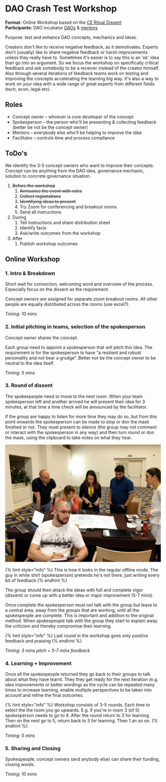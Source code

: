 # DAO Crash Test Workshop

**Format:** Online Workshop based on the [CE Ritual Dissent](https://cognitive-edge.com/methods/ritual-dissent/)  
**Participants:** DAO incubator [DAOs](../../dao/) & [mentors](../../mentors.md)

Purpose: test and enhance DAO concepts, mechanics and ideas.

Creators don't like to receive negative feedback, as it demotivates. Experts don't \(usually\) like to share negative feedback or harsh improvements unless they really have to. Sometimes it's easier is to say this is an 'ok' idea than go into an argument. So we focus the workshop on specifically critical feedback and ask somebody to be a receiver instead of the creator himself. Also through several iterations of feedback teams work on testing and improving the concepts accelerating the learning big way. It's also a way to work on your idea with a wide range of great experts from different fields \(tech, econ, legal etc\). 

## Roles

* Concept owner – whoever is core developer of the concept
* Spokesperson – the person who'll be presenting & collecting feedback \(better be not be the concept owner\)
* Mentors – everybody else who'll be helping to improve the idea
* Facilitator – controls time and process compliance

## ToDo's

We identify the 3-5 concept owners who want to improve their concepts. Concept can be anything from the DAO idea, governance mechanic, solution to concrete governance situation. 

1. ~~Before the workshop~~
   1. ~~Announce the event with rules~~
   2. ~~Collect registrations~~
   3. ~~Identifying ideas to present~~ 
   4. Try Zoom for conferencing and breakout rooms
   5. Send all instructions
2. During
   1. Tell instructions and share distribution sheet
   2. Identify facis
   3. Ask/write outcomes from the workshop
3. After
   1. Publish workshop outcomes

## Online Workshop

### 1. Intro & Breakdown

Short wait for connection, welcoming word and overview of the process. Especially focus on the dissent as the requirement.

Concept owners are assigned for separate zoom breakout rooms. All other people are equally distributed across the rooms \(use excel?\).

_Timing: 10 mins_

### 2. Initial pitching in teams, selection of the spokesperson

Concept owner shares the concept.

Each group need to appoint a spokesperson that will pitch this idea. The requirement is for the spokesperson to have “a resilient and robust personality and not bear a grudge”. Better not be the concept owner to be neutral to the idea itself.

_Timing: 5 mins_

### 3. Round of dissent 

The spokespeople need to move to the next room. When your team spokesperson left and another arrived he will present their idea for 3 minutes, at that time a time check will be announced by the facilitator.

If the group are happy to listen for more time they may do so, but from this point onwards the spokesperson can be made to stop or don the mask finished or not. They must present to silence \(the group may not comment or interact with the spokesperson in any way\) and then turn round or don the mask, using the clipboard to take notes on what they hear.

![](../../.gitbook/assets/image%20%281%29.png)

{% hint style="info" %}
This is how it looks in the regular offline mode. The guy in white shirt \(spokesperson\) pretends he's not there, just writing every bit of feedback
{% endhint %}

The group should then attack the ideas with full and complete vigor \(dissent\) or come up with a better idea or major improvement \(5-7 mins\).

Once complete the spokesperson must not talk with the group but leave to a central area, away from the groups that are working, until all the spokespeople are complete. This is important and addition to the original method. When spokespeople talk with the group they start to explain away the criticism and thereby compromise their learning.

{% hint style="info" %}
Last round in the workshop goes only positive feedback and praising
{% endhint %}

_Timing: 3 mins pitch + 5-7 mins feedback_

### 4. Learning + Improvement

Once all the spokespeople returned they go back to their groups to talk about what they have learnt. They they get ready for the next iteration \(e.g. idea improvements or better wording\) as the cycle can be repeated many times to increase learning, enable multiple perspectives to be taken into account and refine the final outcomes.

{% hint style="info" %}
Workshop consists of 3-5 rounds. Each time to select the the room you go upwards. E.g. if you're in room 3 \(of 5\) spokesperson needs to go to 4. After the round return to 3 for learning. Then on the next go to 5, return back to 3 for learning. Then 1 an so on.
{% endhint %}

_Timing: 5 mins_

### 5. Sharing and Closing

Spokespeople, concept owners \(and anybody else\) can share their funding, closing words.

_Timing: 10 mins_

